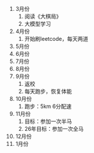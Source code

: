 1. 3月份
	1. 阅读《大棋局》
	2. 大模型学习
2. 4月份
	1. 开始刷leetcode，每天两道
3. 5月份
4. 6月份
5. 7月份
6. 8月份
7. 9月份
	1. 返校
	2. 每天跑步，恢复体能
8. 10月份
	1. 跑步：5km 6分配速
9. 11月份
	1. 目标：参加一次半马
	2. 26年目标：参加一次全马
10. 12月份
11. 1月份



